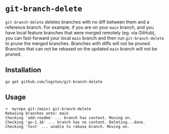 # `git-branch-delete`

`git-branch-delete` deletes branches with no diff between them and a reference
branch. For example, if you are on your `main` branch, and you have local feature
branches that were merged remotely (eg. via GitHub), you can fast-forward your
local `main` branch and then run `git-branch-delete` to prune the merged
branches. Branches with diffs will not be pruned. Branches that can not be
rebased on the updated `main` branch will not be pruned.

## Installation

```
go get github.com/logston/git-branch-delete
```

## Usage

```
➜  myrepo git:(main) git-branch-delete
Rebasing branches onto: main
Checking 'add-readme' ... branch has content. Moving on.
Checking 'go-1.16' ... branch has no content. Deleting...done.
Checking 'test' ... unable to rebase branch. Moving on.
```
